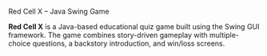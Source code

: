  Red Cell X – Java Swing Game

**Red Cell X** is a  Java-based educational quiz game built using the Swing GUI framework. The game combines story-driven gameplay with multiple-choice questions, a backstory introduction, and win/loss screens.  
